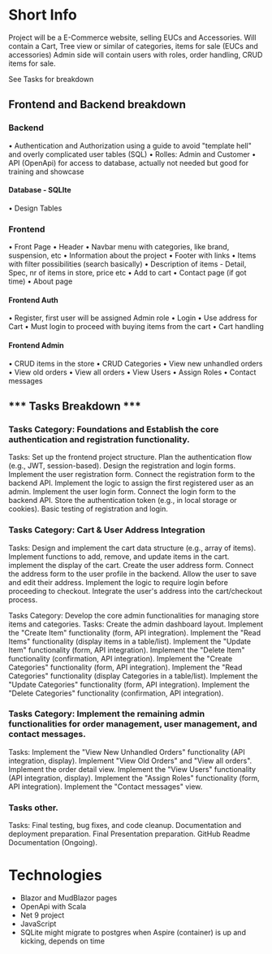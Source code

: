 # Short Info
Project will be a E-Commerce website, selling EUCs and Accessories.
Will contain a Cart, Tree view or similar of categories, items for sale (EUCs and accessories)
Admin side will contain users with roles, order handling, CRUD items for sale.

See Tasks for breakdown

## Frontend and Backend breakdown
### Backend
• Authentication and Authorization using a guide to avoid "template hell" and overly complicated user tables (SQL)
• Rolles: Admin and Customer
• API (OpenApi) for access to database, actually not needed but good for training and showcase

#### Database - SQLIte
• Design Tables

### Frontend
• Front Page
• Header
• Navbar menu with categories, like brand, suspension, etc
• Information about the project
• Footer with links
• Items with filter possibilities (search basically)
• Description of items - Detail, Spec, nr of items in store, price etc
• Add to cart
• Contact page (if got time)
• About page

#### Frontend Auth
• Register, first user will be assigned Admin role
• Login
• Use address for Cart
• Must login to proceed with buying items from the cart
• Cart handling

#### Frontend Admin
• CRUD items in the store
• CRUD Categories
• View new unhandled orders
• View old orders
• View all orders
• View Users
• Assign Roles
• Contact messages


## *** Tasks Breakdown ***

### Tasks Category: Foundations and Establish the core authentication and registration functionality.
Tasks:
	Set up the frontend project structure.
	Plan the authentication flow (e.g., JWT, session-based).
	Design the registration and login forms.
	Implement the user registration form.
	Connect the registration form to the backend API.
	Implement the logic to assign the first registered user as an admin.
	Implement the user login form.
	Connect the login form to the backend API.
	Store the authentication token (e.g., in local storage or cookies).
	Basic testing of registration and login.


### Tasks Category: Cart & User Address Integration
Tasks:
	Design and implement the cart data structure (e.g., array of items).
	Implement functions to add, remove, and update items in the cart.
	implement the display of the cart.
	Create the user address form.
	Connect the address form to the user profile in the backend.
	Allow the user to save and edit their address.
	Implement the logic to require login before proceeding to checkout.
	Integrate the user's address into the cart/checkout process.


Tasks Category: Develop the core admin functionalities for managing store items and categories.
Tasks:
	Create the admin dashboard layout.
	Implement the "Create Item" functionality (form, API integration).
	Implement the "Read Items" functionality (display items in a table/list).
	Implement the "Update Item" functionality (form, API integration).
	Implement the "Delete Item" functionality (confirmation, API integration).
	Implement the "Create Categories" functionality (form, API integration).
	Implement the "Read Categories" functionality (display Categories in a table/list).
	Implement the "Update Categories" functionality (form, API integration).
	Implement the "Delete Categories" functionality (confirmation, API integration).


### Tasks Category: Implement the remaining admin functionalities for order management, user management, and contact messages.
Tasks:
	Implement the "View New Unhandled Orders" functionality (API integration, display).
	Implement "View Old Orders" and "View all orders".
	Implement the order detail view.
	Implement the "View Users" functionality (API integration, display).
	Implement the "Assign Roles" functionality (form, API integration).
	Implement the "Contact messages" view.


### Tasks other.
Tasks:
	Final testing, bug fixes, and code cleanup.
	Documentation and deployment preparation.
	Final Presentation preparation.
	GitHub Readme Documentation (Ongoing).
	

# Technologies
- Blazor and MudBlazor pages
- OpenApi with Scala
- Net 9 project
- JavaScript
- SQLite might migrate to postgres when Aspire (container) is up and kicking, depends on time

